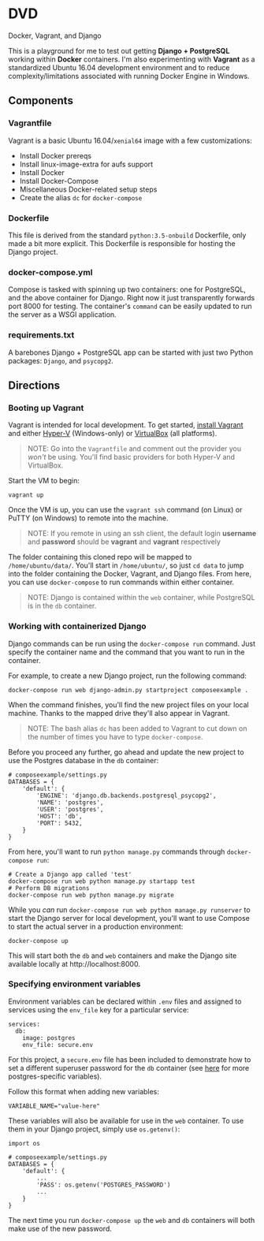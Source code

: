 # DVD
Docker, Vagrant, and Django

This is a playground for me to test out getting **Django + PostgreSQL** working within **Docker** containers. I'm also experimenting with **Vagrant** as a standardized Ubuntu 16.04 development environment and to reduce complexity/limitations associated with running Docker Engine in Windows.

## Components

### Vagrantfile

Vagrant is a basic Ubuntu 16.04/`xenial64` image with a few customizations:

* Install Docker prereqs
* Install linux-image-extra for aufs support
* Install Docker
* Install Docker-Compose
* Miscellaneous Docker-related setup steps
* Create the alias `dc` for `docker-compose`

### Dockerfile

This file is derived from the standard `python:3.5-onbuild` Dockerfile, only made a bit more explicit. This Dockerfile is responsible for hosting the Django project.

### docker-compose.yml

Compose is tasked with spinning up two containers: one for PostgreSQL, and the above container for Django. Right now it just transparently forwards port 8000 for testing. The container's `command` can be easily updated to run the server as a WSGI application.

### requirements.txt

A barebones Django + PostgreSQL app can be started with just two Python packages: `Django`, and `psycopg2`.

## Directions

### Booting up Vagrant

Vagrant is intended for local development. To get started, [install Vagrant](https://www.vagrantup.com/docs/installation/) and either [Hyper-V](https://blogs.technet.microsoft.com/canitpro/2015/09/08/step-by-step-enabling-hyper-v-for-use-on-windows-10/) (Windows-only) or [VirtualBox](https://www.virtualbox.org/wiki/Downloads) (all platforms).

> NOTE: Go into the `Vagrantfile` and comment out the provider you *won't* be using. You'll find basic providers for both Hyper-V and VirtualBox.

Start the VM to begin:

    vagrant up

Once the VM is up, you can use the `vagrant ssh` command (on Linux) or PuTTY (on Windows) to remote into the machine.

> NOTE: If you remote in using an ssh client, the default login **username** and **password** should be **vagrant** and **vagrant** respectively

The folder containing this cloned repo will be mapped to `/home/ubuntu/data/`. You'll start in `/home/ubuntu/`, so just `cd data` to jump into the folder containing the Docker, Vagrant, and Django files. From here, you can use `docker-compose` to run commands within either container.

> NOTE: Django is contained within the `web` container, while PostgreSQL is in the `db` container.

### Working with containerized Django

Django commands can be run using the `docker-compose run` command. Just specify the container name and the command that you want to run in the container.

For example, to create a new Django project, run the following command:

    docker-compose run web django-admin.py startproject composeexample .

When the command finishes, you'll find the new project files on your local machine. Thanks to the mapped drive they'll also appear in Vagrant.

> NOTE: The bash alias `dc` has been added to Vagrant to cut down on the number of times you have to type `docker-compose`.

Before you proceed any further, go ahead and update the new project to use the Postgres database in the `db` container:

    # composeexample/settings.py
    DATABASES = {
        'default': {
            'ENGINE': 'django.db.backends.postgresql_psycopg2',
            'NAME': 'postgres',
            'USER': 'postgres',
            'HOST': 'db',
            'PORT': 5432,
        }
    }

From here, you'll want to run `python manage.py` commands through `docker-compose run`:

    # Create a Django app called 'test'
    docker-compose run web python manage.py startapp test
    # Perform DB migrations
    docker-compose run web python manage.py migrate

While you *can* run `docker-compose run web python manage.py runserver` to start the Django server for local development, you'll want to use Compose to start the actual server in a production environment:

    docker-compose up

This will start both the `db` and `web` containers and make the Django site available locally at http://localhost:8000.

### Specifying environment variables

Environment variables can be declared within `.env` files and assigned to services using the `env_file` key for a particular service:

    services:
      db:
        image: postgres
        env_file: secure.env

For this project, a `secure.env` file has been included to demonstrate how to set a different superuser password for the `db` container (see [here](https://hub.docker.com/_/postgres/) for more postgres-specific variables).

Follow this format when adding new variables:

    VARIABLE_NAME="value-here"

These variables will also be available for use in the `web` container. To use them in your Django project, simply use `os.getenv()`:

    import os

    # composeexample/settings.py
    DATABASES = {
        'default': {
            ...
            'PASS': os.getenv('POSTGRES_PASSWORD')
            ...
        }
    }

The next time you run `docker-compose up` the `web` and `db` containers will both make use of the new password.
